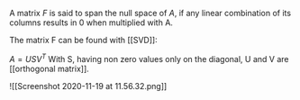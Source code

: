A matrix $F$ is said to span the null space of $A$, if any linear combination of its columns results in 0 when multiplied with A. 

The matrix F can be found with [[SVD]]:

$A = U S V^{T}$
With S, having non zero values only on the diagonal, U and V are [[orthogonal matrix]].

![[Screenshot 2020-11-19 at 11.56.32.png]]